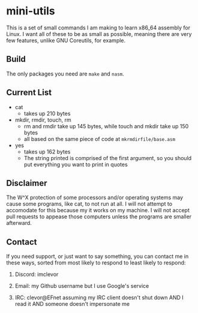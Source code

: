 # mini-utils
This is a set of small commands I am making to learn x86\_64 assembly for Linux.
I want all of these to be as small as possible, meaning there are very few features, unlike GNU Coreutils, for example.

## Build
The only packages you need are `make` and `nasm`.

## Current List
- cat
	- takes up 210 bytes
- mkdir, rmdir, touch, rm
	- rm and rmdir take up 145 bytes, while touch and mkdir take up 150 bytes
	- all based on the same piece of code at `mkrmdirfile/base.asm`
- yes
	- takes up 162 bytes
	- The string printed is comprised of the first argument, so you should put everything you want to print in quotes

## Disclaimer
The W^X protection of some processors and/or operating systems may cause some programs, like cat, to not run at all.
I will not attempt to accomodate for this because my it works on my machine.
I will not accept pull requests to appease those computers unless the programs are smaller afterward.

## Contact
If you need support, or just want to say something, you can contact me in these ways, sorted from most likely to respond to least likely to respond:
1. Discord: imclevor

2. Email: my Github username but I use Google's service

3. IRC: clevor@EFnet assuming my IRC client doesn't shut down AND I read it AND someone doesn't impersonate me
